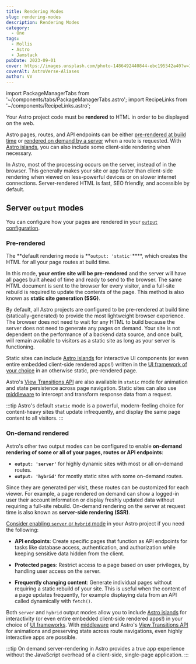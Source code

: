 ```yaml
---
title: Rendering Modes
slug: rendering-modes
description: Rendering Modes
category:
  - One
tags:
  - Mollis
  - Astro
  - Jamstack
pubDate: 2023-09-01
cover: https://images.unsplash.com/photo-1486492440844-ebc195542a40?w=1400&auto=format&fit=crop&q=60&ixlib=rb-4.0.3&ixid=M3wxMjA3fDB8MHxzZWFyY2h8NjZ8fGJsYWNrfGVufDB8MHwwfHx8Mg%3D%3D
coverAlt: AstroVerse-Aliases
author: VV
---
```


import PackageManagerTabs from '~/components/tabs/PackageManagerTabs.astro';
import RecipeLinks from '~/components/RecipeLinks.astro';

Your Astro project code must be **rendered** to HTML in order to be displayed on the web.

Astro pages, routes, and API endpoints can be either [pre-rendered at build time](#pre-rendered) or [rendered on demand by a server](#on-demand-rendered) when a route is requested. With [Astro islands](/en/concepts/islands/), you can also include some client-side rendering when necessary.

In Astro, most of the processing occurs on the server, instead of in the browser. This generally makes your site or app faster than client-side rendering when viewed on less-powerful devices or on slower internet connections. Server-rendered HTML is fast, SEO friendly, and accessible by default.

## Server `output` modes

You can configure how your pages are rendered in your [`output` configuration](/en/reference/configuration-reference/#output).

### Pre-rendered

The **default rendering mode is **`output: 'static'`\*\*\*\*, which creates the HTML for all your page routes at build time.

In this mode, **your entire site will be pre-rendered** and the server will have all pages built ahead of time and ready to send to the browser. The same HTML document is sent to the browser for every visitor, and a full-site rebuild is required to update the contents of the page. This method is also known as **static site generation (SSG)**.

By default, all Astro projects are configured to be pre-rendered at build time (statically-generated) to provide the most lightweight browser experience. The browser does not need to wait for any HTML to build because the server does not need to generate any pages on demand. Your site is not dependent on the performance of a backend data source, and once built, will remain available to visitors as a static site as long as your server is functioning.

Static sites can include [Astro islands](/en/concepts/islands/) for interactive UI components (or even entire embedded client-side rendered apps!) written in the [UI framework of your choice](/en/core-concepts/framework-components/) in an otherwise static, pre-rendered page.

Astro's [View Transitions API](/en/guides/view-transitions/) are also available in `static` mode for animation and state persistence across page navigation. Static sites can also use [middleware](/en/guides/middleware/) to intercept and transform response data from a request.

:::tip
Astro's default `static` mode is a powerful, modern-feeling choice for content-heavy sites that update infrequently, and display the same page content to all visitors.
:::

### On-demand rendered

Astro's other two output modes can be configured to enable **on-demand rendering of some or all of your pages, routes or API endpoints**:

- **`output: 'server'`** for highly dynamic sites with most or all on-demand routes.
- **`output: 'hybrid'`** for mostly static sites with some on-demand routes.

Since they are generated per visit, these routes can be customized for each viewer. For example, a page rendered on demand can show a logged-in user their account information or display freshly updated data without requiring a full-site rebuild. On-demand rendering on the server at request time is also known as **server-side rendering (SSR)**.

[Consider enabling `server` or `hybrid` mode](/en/guides/server-side-rendering/#enable-on-demand-server-rendering) in your Astro project if you need the following:

- **API endpoints**: Create specific pages that function as API endpoints for tasks like database access, authentication, and authorization while keeping sensitive data hidden from the client.

- **Protected pages**: Restrict access to a page based on user privileges, by handling user access on the server.

- **Frequently changing content**: Generate individual pages without requiring a static rebuild of your site. This is useful when the content of a page updates frequently, for example displaying data from an API called dynamically with `fetch()`.

Both `server` and `hybrid` output modes allow you to include [Astro islands](/en/concepts/islands/) for interactivity (or even entire embedded client-side rendered apps!) in your choice of [UI frameworks](/en/core-concepts/framework-components/). With [middleware](/en/guides/middleware/) and Astro's [View Transitions API](/en/guides/view-transitions/) for animations and preserving state across route navigations, even highly interactive apps are possible.

:::tip
On demand server-rendering in Astro provides a true app experience without the JavaScript overhead of a client-side, single-page application.
:::
